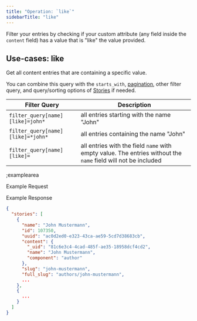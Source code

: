 ```yaml
---
title: "Operation: `like`"
sidebarTitle: "like"
---
```


Filter your entries by checking if your custom attribute (any field inside the `content` field) has a value that is "like" the value provided.

## Use-cases: like

Get all content entries that are containing a specific value.

You can combine this query with the `starts_with`, [pagination](#topics/pagination), other filter query, and query/sorting options of [Stories](#core-resources/stories/retrieve-multiple-stories) if needed.

| Filter Query | Description |
|--|--|
| `filter_query[name][like]=john*` | all entries starting with the name "John" |
| `filter_query[name][like]=*john*` | all entries containing the name "John" |
| `filter_query[name][like]=` | all entries with the field `name` with empty value. The entries without the `name` field will not be included |

;examplearea

Example Request

<RequestExample url="http://api.storyblok.com/v2/cdn/stories/?version=draft&token=6HMYdAjBoONyuS6GIf5PdAtt&starts_with=authors/&filter_query[name][like]=john*"></RequestExample>

Example Response

```json
{
  "stories": [
    {
      "name": "John Mustermann",
      "id": 107350,
      "uuid": "ac0d2ed0-e323-43ca-ae59-5cd7d38683cb",
      "content": {
        "_uid": "81c6e3c4-4cad-485f-ae35-18958dcf4cd2",
        "name": "John Mustermann",
        "component": "author"
      },
      "slug": "john-mustermann",
      "full_slug": "authors/john-mustermann",
      ...
    },
    {
      ...
    }
  ]
}
```
